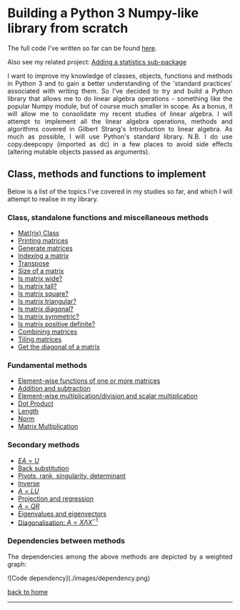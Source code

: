 # Building a Python 3 Numpy-like library from scratch

The full code I've written so far can be found [here](./full_code.md).

Also see my related project: [Adding a statistics sub-package](../stats_from_scratch/stats_from_scratch.md)

<div style="text-align: justify">
<p>I want to improve my knowledge of classes, objects, functions and methods in
Python 3 and to gain a better understanding of the 'standard practices'
associated with writing them. So I've decided to try and build a Python library
that allows me to do linear algebra operations - something like the popular
Numpy module, but of course much smaller in scope. As a bonus, it will allow me
to consolidate my recent studies of linear algebra. I will attempt to implement
all the linear algebra operations, methods and algorithms covered in Gilbert
Strang's Introduction to linear algebra. As much as possible, I will use
Python's standard library. N.B. I do use copy.deepcopy (imported as dc) in a
few places to avoid side effects (altering mutable objects passed as
arguments).</p>
</div>

## Class, methods and functions to implement

<div style="text-align: justify">
<p>Below is a list of the topics I've covered in my studies so far, and which I
will attempt to realise in my library.</p>
</div>

### Class, standalone functions and miscellaneous methods 
- [Mat(rix) Class](./class_and_standalone_functions_1.md)
- [Printing matrices](./class_and_standalone_functions_1.md#printing-matrices)
- [Generate matrices](./class_and_standalone_functions_1.md#generate-matrices)
- [Indexing a matrix](./class_and_standalone_functions_1.md#indexing-a-matrix)
- [Transpose](./class_and_standalone_functions_1.md#transpose-of-a-matrix)
- [Size of a matrix](./class_and_standalone_functions_2.md#size-of-a-matrix)
- [Is matrix wide?](./class_and_standalone_functions_2.md#is-matrix-wide-or-tall)
- [Is matrix tall?](./class_and_standalone_functions_2.md#is-matrix-wide-or-tall)
- [Is matrix square?](./class_and_standalone_functions_2.md#is-matrix-square)
- [Is matrix triangular?](./class_and_standalone_functions_2.md#is-matrix-lower-triangular)
- [Is matrix diagonal?](./class_and_standalone_functions_2.md#is-matrix-diagonal)
- [Is matrix symmetric?](./class_and_standalone_functions_2.md#is-matrix-symmetric)
- [Is matrix positive definite?](./class_and_standalone_functions_2.md#is-matrix-positive-definite)
- [Combining matrices](./class_and_standalone_functions_3.md#combining-matrices)
- [Tiling matrices](./class_and_standalone_functions_3.md#tiling-matrices)
- [Get the diagonal of a matrix](./class_and_standalone_functions_3.md#get-the-diagonal-of-a-matrix)

### Fundamental methods
- [Element-wise functions of one or more matrices](./elwise_function.md)
- [Addition and subtraction](./elwise_function.md#addition-and-subtraction)
- [Element-wise multiplication/division and scalar multiplication](./elwise_function.md#elementwise-multiplicationdivision-and-scalar-multiplication)
- [Dot Product](./dot_prod_length_and_mat_multiply.md)
- [Length](./dot_prod_length_and_mat_multiply.md#length)
- [Norm](./dot_prod_length_and_mat_multiply.md#norm)
- [Matrix Multiplication](./dot_prod_length_and_mat_multiply.md#matrix-multiplication)

### Secondary methods 
- [$EA = U$](./elimination.md)
- [Back substitution](./backsub.md)
- [Pivots, rank, singularity, determinant](./rank_piv_sing_det.md)
- [Inverse](./inverse.md)
- [$A = LU$](./lu_factorisation.md)
- [Projection and regression](./projection_and_regression.md)
- [$A = QR$](./qr_factorisation.md)
- [Eigenvalues and eigenvectors](./eigen.md)
- [Diagonalisation: $A = X\Lambda X^{-1}$](./diagonalisation.md)

### Dependencies between methods
<div style="text-align: justify">
<p>The dependencies among the above methods are depicted by a weighted graph:</p>
</div>
![Code dependency](./images/dependency.png)

[back to home](../index.md)

---
<script src="https://utteranc.es/client.js"
        repo="Matt-A-Bennett/Matt-A-Bennett.github.io"
        issue-term="https://matt-a-bennett.github.io/numpy_from_scratch/numpy_from_scratch.html"
        theme="github-light"
        crossorigin="anonymous"
        async>
</script>

